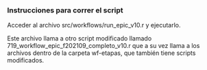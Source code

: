 ### Instrucciones para correr el script

Acceder al archivo src/workflows/run_epic_v10.r y ejecutarlo.

Este archivo llama a otro script modificado llamado 719_workflow_epic_f202109_completo_v10.r que a su vez llama a los archivos dentro de la carpeta wf-etapas, que también tiene scripts modificados.
